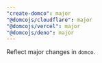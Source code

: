 ```yaml
---
"create-domco": major
"@domcojs/cloudflare": major
"@domcojs/vercel": major
"@domcojs/deno": major
---
```


Reflect major changes in `domco`.
